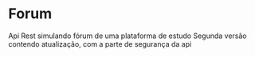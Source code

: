 # Forum
Api Rest simulando fórum de uma plataforma de estudo
Segunda versão contendo atualização, com a parte de segurança da api
